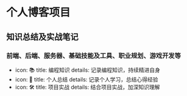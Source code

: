 # 个人博客项目

## 知识总结及实战笔记

### 前端、后端、服务器、基础技能及工具、职业规划、游戏开发等


- icon: 📚️
  title: 编程知识
  details: 记录编程知识，持续精进自身
- icon: 📒
  title: 个人总结
  details: 记录个人学习，总结心得经验
- icon: 🛠️
  title: 项目实战
  details: 结合项目实战，加深知识理解
